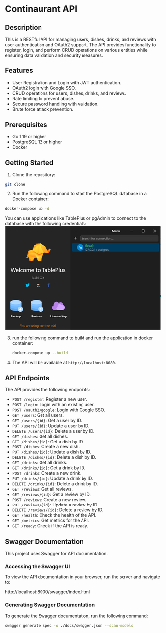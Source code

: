 
[comment]: # (create a readme file for the project)

# Continaurant API

## Description

This is a RESTful API for managing users, dishes, drinks, and reviews with user authentication and OAuth2 support. The API provides functionality to register, login, and perform CRUD operations on various entities while ensuring data validation and security measures.

## Features

- User Registration and Login with JWT authentication.
- OAuth2 login with Google SSO.
- CRUD operations for users, dishes, drinks, and reviews.
- Rate limiting to prevent abuse.
- Secure password handling with validation.
- Brute force attack prevention.

## Prerequisites

- Go 1.19 or higher
- PostgreSQL 12 or higher
- Docker 



## Getting Started

1. Clone the repository:

```bash
git clone
```


2. Run the following command to start the PostgreSQL database in a Docker container:

```bash
docker-compose up -d
```

You can use applications like TablePlus or pgAdmin to connect to the database with the following credentials: ![screenshot](images/db.png)

3. run the following command to build and run the application in docker container:
    
    ```bash
    docker-compose up --build
    ```

5. The API will be available at `http://localhost:8080`.

## API Endpoints

The API provides the following endpoints:

- `POST /register`: Register a new user.
- `POST /login`: Login with an existing user.
- `POST /oauth2/google`: Login with Google SSO.
- `GET /users`: Get all users.
- `GET /users/{id}`: Get a user by ID.
- `PUT /users/{id}`: Update a user by ID.
- `DELETE /users/{id}`: Delete a user by ID.
- `GET /dishes`: Get all dishes.
- `GET /dishes/{id}`: Get a dish by ID.
- `POST /dishes`: Create a new dish.
- `PUT /dishes/{id}`: Update a dish by ID.
- `DELETE /dishes/{id}`: Delete a dish by ID.
- `GET /drinks`: Get all drinks.
- `GET /drinks/{id}`: Get a drink by ID.
- `POST /drinks`: Create a new drink.
- `PUT /drinks/{id}`: Update a drink by ID.
- `DELETE /drinks/{id}`: Delete a drink by ID.
- `GET /reviews`: Get all reviews.
- `GET /reviews/{id}`: Get a review by ID.
- `POST /reviews`: Create a new review.
- `PUT /reviews/{id}`: Update a review by ID.
- `DELETE /reviews/{id}`: Delete a review by ID.
- `GET /health`: Check the health of the API.
- `GET /metrics`: Get metrics for the API.
- `GET /ready`: Check if the API is ready.


## Swagger Documentation

This project uses Swagger for API documentation.

### Accessing the Swagger UI

To view the API documentation in your browser, run the server and navigate to:

http://localhost:8000/swagger/index.html

### Generating Swagger Documentation

To generate the Swagger documentation, run the following command:

```sh
swagger generate spec -o ./docs/swagger.json --scan-models
```


